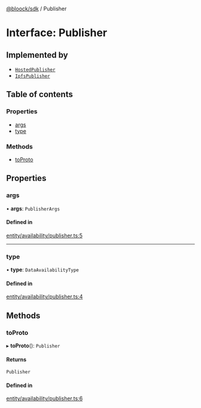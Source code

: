 [@bloock/sdk](../index.md) / Publisher

# Interface: Publisher

## Implemented by

- [`HostedPublisher`](../classes/HostedPublisher.md)
- [`IpfsPublisher`](../classes/IpfsPublisher.md)

## Table of contents

### Properties

- [args](Publisher.md#args)
- [type](Publisher.md#type)

### Methods

- [toProto](Publisher.md#toproto)

## Properties

### args

• **args**: `PublisherArgs`

#### Defined in

[entity/availability/publisher.ts:5](https://github.com/bloock/bloock-sdk/blob/46978bc/languages/js/src/entity/availability/publisher.ts#L5)

___

### type

• **type**: `DataAvailabilityType`

#### Defined in

[entity/availability/publisher.ts:4](https://github.com/bloock/bloock-sdk/blob/46978bc/languages/js/src/entity/availability/publisher.ts#L4)

## Methods

### toProto

▸ **toProto**(): `Publisher`

#### Returns

`Publisher`

#### Defined in

[entity/availability/publisher.ts:6](https://github.com/bloock/bloock-sdk/blob/46978bc/languages/js/src/entity/availability/publisher.ts#L6)
